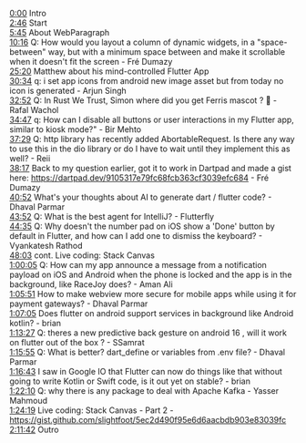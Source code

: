 [0:00](https://www.youtube.com/watch?v=lZUI_AoqpkU&t=0m00s) Intro  
[2:46](https://www.youtube.com/watch?v=lZUI_AoqpkU&t=2m46s) Start  
[5:45](https://www.youtube.com/watch?v=lZUI_AoqpkU&t=5m45s) About WebParagraph  
[10:16](https://www.youtube.com/watch?v=lZUI_AoqpkU&t=10m16s) Q: How would you layout a column of dynamic widgets, in a "space-between" way, but with a minimum space between and make it scrollable when it doesn't fit the screen - Fré Dumazy  
[25:20](https://www.youtube.com/watch?v=lZUI_AoqpkU&t=25m20s) Matthew about his mind-controlled Flutter App  
[30:34](https://www.youtube.com/watch?v=lZUI_AoqpkU&t=30m34s) q: i set app icons from android new image asset but from today no icon is generated - Arjun Singh  
[32:52](https://www.youtube.com/watch?v=lZUI_AoqpkU&t=32m52s) Q: In Rust We Trust, Simon where did you get Ferris mascot ? 🙂 - Rafal Wachol  
[34:47](https://www.youtube.com/watch?v=lZUI_AoqpkU&t=34m47s) q: How can I disable all buttons or user interactions in my Flutter app, similar to kiosk mode?" - Bir Mehto  
[37:29](https://www.youtube.com/watch?v=lZUI_AoqpkU&t=37m29s) Q: http library has recently added AbortableRequest. Is there any way to use this in the dio library or do I have to wait until they implement this as well? - Reii  
[38:17](https://www.youtube.com/watch?v=lZUI_AoqpkU&t=38m17s) Back to my question earlier, got it to work in Dartpad and made a gist here: https://dartpad.dev/9105317e79fc68fcb363cf3039efc684 - Fré Dumazy  
[40:52](https://www.youtube.com/watch?v=lZUI_AoqpkU&t=40m52s) What's your thoughts about AI to generate dart / flutter code? - Dhaval Parmar  
[43:52](https://www.youtube.com/watch?v=lZUI_AoqpkU&t=43m52s) Q: What is the best agent for IntelliJ? - Flutterfly  
[44:35](https://www.youtube.com/watch?v=lZUI_AoqpkU&t=44m35s) Q: Why doesn't the number pad on iOS show a 'Done' button by default in Flutter, and how can I add one to dismiss the keyboard? - Vyankatesh Rathod  
[48:03](https://www.youtube.com/watch?v=lZUI_AoqpkU&t=48m03s) cont. Live coding: Stack Canvas  
[1:00:05](https://www.youtube.com/watch?v=lZUI_AoqpkU&t=1h00m05s) Q: How can my app announce a message from a notification payload on iOS and Android when the phone is locked and the app is in the background, like RaceJoy does? - Aman Ali  
[1:05:51](https://www.youtube.com/watch?v=lZUI_AoqpkU&t=1h05m51s) How to make webview more secure for mobile apps while using it for payment gateways? - Dhaval Parmar  
[1:07:05](https://www.youtube.com/watch?v=lZUI_AoqpkU&t=1h07m05s) Does flutter on android support services in background like Android kotlin? - brian  
[1:13:27](https://www.youtube.com/watch?v=lZUI_AoqpkU&t=1h13m27s) Q: theres a new predictive back gesture on android 16 , will it work on flutter out of the box ? - SSamrat  
[1:15:55](https://www.youtube.com/watch?v=lZUI_AoqpkU&t=1h15m55s) Q: What is better? dart_define or variables from .env file? - Dhaval Parmar  
[1:16:43](https://www.youtube.com/watch?v=lZUI_AoqpkU&t=1h16m43s) I saw in Google IO that Flutter can now do things like that without going to write Kotlin or Swift code, is it out yet on stable? - brian  
[1:22:10](https://www.youtube.com/watch?v=lZUI_AoqpkU&t=1h22m10s) Q: why there is any package to deal with Apache Kafka - Yasser Mahmoud  
[1:24:19](https://www.youtube.com/watch?v=lZUI_AoqpkU&t=1h24m19s) Live coding: Stack Canvas - Part 2 - https://gist.github.com/slightfoot/5ec2d490f95e6d6aacbdb903e83039fc  
[2:11:42](https://www.youtube.com/watch?v=lZUI_AoqpkU&t=2h11m42s) Outro  
